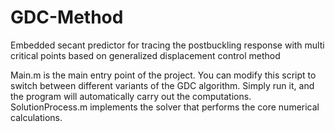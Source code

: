 # GDC-Method
Embedded secant predictor for tracing the postbuckling response with multi critical points based on generalized displacement control method

Main.m is the main entry point of the project. You can modify this script to switch between different variants of the GDC algorithm. Simply run it, and the program will automatically carry out the computations.
SolutionProcess.m implements the solver that performs the core numerical calculations.
